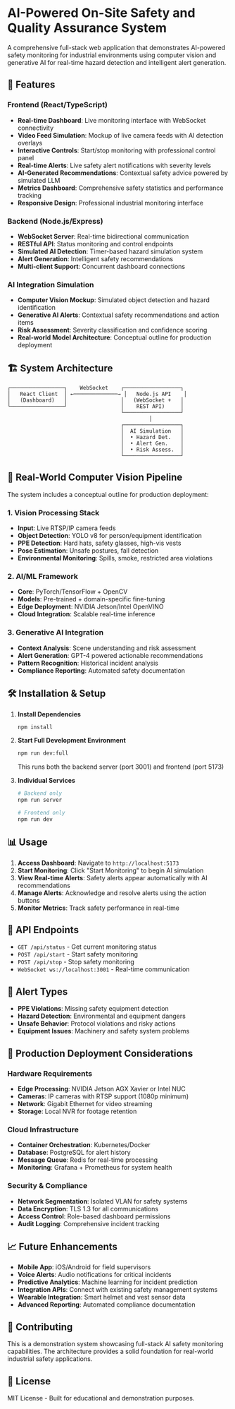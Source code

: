 # AI-Powered On-Site Safety and Quality Assurance System

A comprehensive full-stack web application that demonstrates AI-powered safety monitoring for industrial environments using computer vision and generative AI for real-time hazard detection and intelligent alert generation.

## 🚀 Features

### Frontend (React/TypeScript)
- **Real-time Dashboard**: Live monitoring interface with WebSocket connectivity
- **Video Feed Simulation**: Mockup of live camera feeds with AI detection overlays
- **Interactive Controls**: Start/stop monitoring with professional control panel
- **Real-time Alerts**: Live safety alert notifications with severity levels
- **AI-Generated Recommendations**: Contextual safety advice powered by simulated LLM
- **Metrics Dashboard**: Comprehensive safety statistics and performance tracking
- **Responsive Design**: Professional industrial monitoring interface

### Backend (Node.js/Express)
- **WebSocket Server**: Real-time bidirectional communication
- **RESTful API**: Status monitoring and control endpoints  
- **Simulated AI Detection**: Timer-based hazard simulation system
- **Alert Generation**: Intelligent safety recommendations
- **Multi-client Support**: Concurrent dashboard connections

### AI Integration Simulation
- **Computer Vision Mockup**: Simulated object detection and hazard identification
- **Generative AI Alerts**: Contextual safety recommendations and action items
- **Risk Assessment**: Severity classification and confidence scoring
- **Real-world Model Architecture**: Conceptual outline for production deployment

## 🏗️ System Architecture

```
┌─────────────────┐    WebSocket    ┌──────────────────┐
│   React Client  │ ←──────────────→ │   Node.js API    │
│   (Dashboard)   │                 │   (WebSocket +   │
└─────────────────┘                 │    REST API)     │
                                    └──────────────────┘
                                             │
                                    ┌──────────────────┐
                                    │  AI Simulation   │
                                    │  • Hazard Det.   │
                                    │  • Alert Gen.    │
                                    │  • Risk Assess.  │
                                    └──────────────────┘
```

## 🧠 Real-World Computer Vision Pipeline

The system includes a conceptual outline for production deployment:

### 1. Vision Processing Stack
- **Input**: Live RTSP/IP camera feeds
- **Object Detection**: YOLO v8 for person/equipment identification
- **PPE Detection**: Hard hats, safety glasses, high-vis vests
- **Pose Estimation**: Unsafe postures, fall detection
- **Environmental Monitoring**: Spills, smoke, restricted area violations

### 2. AI/ML Framework
- **Core**: PyTorch/TensorFlow + OpenCV
- **Models**: Pre-trained + domain-specific fine-tuning
- **Edge Deployment**: NVIDIA Jetson/Intel OpenVINO
- **Cloud Integration**: Scalable real-time inference

### 3. Generative AI Integration
- **Context Analysis**: Scene understanding and risk assessment
- **Alert Generation**: GPT-4 powered actionable recommendations
- **Pattern Recognition**: Historical incident analysis
- **Compliance Reporting**: Automated safety documentation

## 🛠️ Installation & Setup

1. **Install Dependencies**
   ```bash
   npm install
   ```

2. **Start Full Development Environment**
   ```bash
   npm run dev:full
   ```
   This runs both the backend server (port 3001) and frontend (port 5173)

3. **Individual Services**
   ```bash
   # Backend only
   npm run server
   
   # Frontend only  
   npm run dev
   ```

## 📊 Usage

1. **Access Dashboard**: Navigate to `http://localhost:5173`
2. **Start Monitoring**: Click "Start Monitoring" to begin AI simulation
3. **View Real-time Alerts**: Safety alerts appear automatically with AI recommendations
4. **Manage Alerts**: Acknowledge and resolve alerts using the action buttons
5. **Monitor Metrics**: Track safety performance in real-time

## 🔧 API Endpoints

- `GET /api/status` - Get current monitoring status
- `POST /api/start` - Start safety monitoring
- `POST /api/stop` - Stop safety monitoring
- `WebSocket ws://localhost:3001` - Real-time communication

## 🎯 Alert Types

- **PPE Violations**: Missing safety equipment detection
- **Hazard Detection**: Environmental and equipment dangers
- **Unsafe Behavior**: Protocol violations and risky actions  
- **Equipment Issues**: Machinery and safety system problems

## 🚀 Production Deployment Considerations

### Hardware Requirements
- **Edge Processing**: NVIDIA Jetson AGX Xavier or Intel NUC
- **Cameras**: IP cameras with RTSP support (1080p minimum)
- **Network**: Gigabit Ethernet for video streaming
- **Storage**: Local NVR for footage retention

### Cloud Infrastructure
- **Container Orchestration**: Kubernetes/Docker
- **Database**: PostgreSQL for alert history
- **Message Queue**: Redis for real-time processing
- **Monitoring**: Grafana + Prometheus for system health

### Security & Compliance
- **Network Segmentation**: Isolated VLAN for safety systems
- **Data Encryption**: TLS 1.3 for all communications
- **Access Control**: Role-based dashboard permissions
- **Audit Logging**: Comprehensive incident tracking

## 📈 Future Enhancements

- **Mobile App**: iOS/Android for field supervisors
- **Voice Alerts**: Audio notifications for critical incidents
- **Predictive Analytics**: Machine learning for incident prediction
- **Integration APIs**: Connect with existing safety management systems
- **Wearable Integration**: Smart helmet and vest sensor data
- **Advanced Reporting**: Automated compliance documentation

## 🤝 Contributing

This is a demonstration system showcasing full-stack AI safety monitoring capabilities. The architecture provides a solid foundation for real-world industrial safety applications.

## 📄 License

MIT License - Built for educational and demonstration purposes.